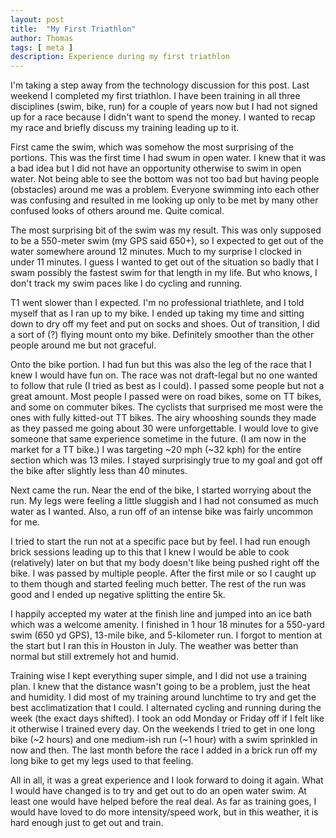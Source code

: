 ```yaml
---
layout: post
title:  "My First Triathlon"
author: Thomas
tags: [ meta ]
description: Experience during my first triathlon
---
```


I'm taking a step away from the technology discussion for this post. Last weekend I completed my first triathlon. I have been training in all three disciplines (swim, bike, run) for a couple of years now but I had not signed up for a race because I didn't want to spend the money. I wanted to recap my race and briefly discuss my training leading up to it.

First came the swim, which was somehow the most surprising of the portions. This was the first time I had swum in open water. I knew that it was a bad idea but I did not have an opportunity otherwise to swim in open water. Not being able to see the bottom was not too bad but having people (obstacles) around me was a problem. Everyone swimming into each other was confusing and resulted in me looking up only to be met by many other confused looks of others around me. Quite comical.

The most surprising bit of the swim was my result. This was only supposed to be a 550-meter swim (my GPS said 650+), so I expected to get out of the water somewhere around 12 minutes. Much to my surprise I clocked in under 11 minutes. I guess I wanted to get out of the situation so badly that I swam possibly the fastest swim for that length in my life. But who knows, I don't track my swim paces like I do cycling and running.

T1 went slower than I expected. I'm no professional triathlete, and I told myself that as I ran up to my bike. I ended up taking my time and sitting down to dry off my feet and put on socks and shoes. Out of transition, I did a sort of (?) flying mount onto my bike. Definitely smoother than the other people around me but not graceful.

Onto the bike portion. I had fun but this was also the leg of the race that I knew I would have fun on. The race was not draft-legal but no one wanted to follow that rule (I tried as best as I could). I passed some people but not a great amount. Most people I passed were on road bikes, some on TT bikes, and some on commuter bikes. The cyclists that surprised me most were the ones with fully kitted-out TT bikes. The airy whooshing sounds they made as they passed me going about 30 were unforgettable. I would love to give someone that same experience sometime in the future. (I am now in the market for a TT bike.) I was targeting ~20 mph (~32 kph) for the entire section which was 13 miles. I stayed surprisingly true to my goal and got off the bike after slightly less than 40 minutes.

Next came the run. Near the end of the bike, I started worrying about the run. My legs were feeling a little sluggish and I had not consumed as much water as I wanted. Also, a run off of an intense bike was fairly uncommon for me.

I tried to start the run not at a specific pace but by feel. I had run enough brick sessions leading up to this that I knew I would be able to cook (relatively) later on but that my body doesn't like being pushed right off the bike. I was passed by multiple people. After the first mile or so I caught up to them though and started feeling much better. The rest of the run was good and I ended up negative splitting the entire 5k.

I happily accepted my water at the finish line and jumped into an ice bath which was a welcome amenity. I finished in 1 hour 18 minutes for a 550-yard swim (650 yd GPS), 13-mile bike, and 5-kilometer run. I forgot to mention at the start but I ran this in Houston in July. The weather was better than normal but still extremely hot and humid.

Training wise I kept everything super simple, and I did not use a training plan. I knew that the distance wasn't going to be a problem, just the heat and humidity. I did most of my training around lunchtime to try and get the best acclimatization that I could. I alternated cycling and running during the week (the exact days shifted). I took an odd Monday or Friday off if I felt like it otherwise I trained every day. On the weekends I tried to get in one long bike (~2 hours) and one medium-ish run (~1 hour) with a swim sprinkled in now and then. The last month before the race I added in a brick run off my long bike to get my legs used to that feeling.

All in all, it was a great experience and I look forward to doing it again. What I would have changed is to try and get out to do an open water swim. At least one would have helped before the real deal. As far as training goes, I would have loved to do more intensity/speed work, but in this weather, it is hard enough just to get out and train.
